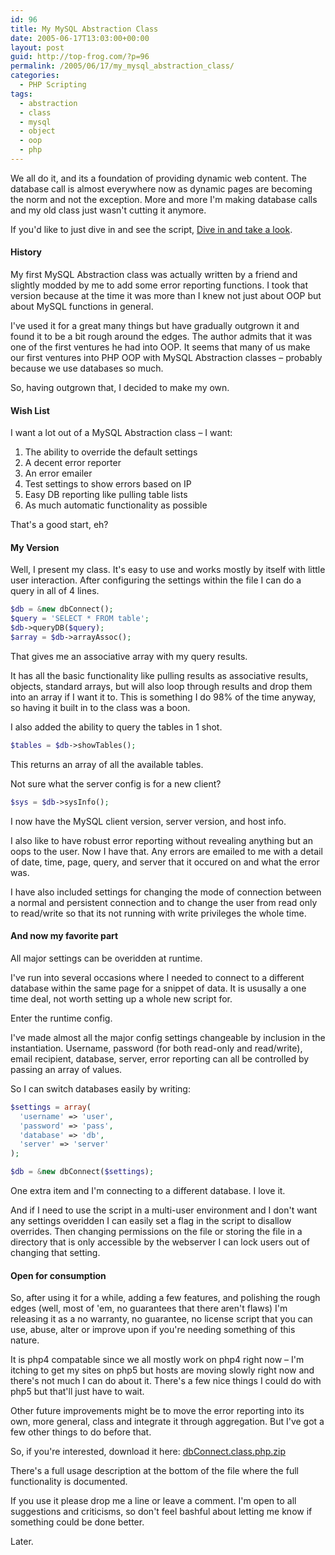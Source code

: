```yaml
---
id: 96
title: My MySQL Abstraction Class
date: 2005-06-17T13:03:00+00:00
layout: post
guid: http://top-frog.com/?p=96
permalink: /2005/06/17/my_mysql_abstraction_class/
categories:
  - PHP Scripting
tags:
  - abstraction
  - class
  - mysql
  - object
  - oop
  - php
---
```

We all do it, and its a foundation of providing dynamic web content. The database call is almost everywhere now as dynamic pages are becoming the norm and not the exception. More and more I'm making database calls and my old class just wasn't cutting it anymore.



If you'd like to just dive in and see the script, [Dive in and take a look](/files/scripts/dbConnect.class.phps).

#### History

My first MySQL Abstraction class was actually written by a friend and slightly modded by me to add some error reporting functions. I took that version because at the time it was more than I knew not just about OOP but about MySQL functions in general.

I've used it for a great many things but have gradually outgrown it and found it to be a bit rough around the edges. The author admits that it was one of the first ventures he had into OOP. It seems that many of us make our first ventures into PHP OOP with MySQL Abstraction classes – probably because we use databases so much.

So, having outgrown that, I decided to make my own.

#### Wish List

I want a lot out of a MySQL Abstraction class – I want:

  1. The ability to override the default settings 
  2. A decent error reporter 
  3. An error emailer 
  4. Test settings to show errors based on IP 
  5. Easy DB reporting like pulling table lists 
  6. As much automatic functionality as possible

That's a good start, eh?

#### My Version

Well, I present my class. It's easy to use and works mostly by itself with little user interaction. After configuring the settings within the file I can do a query in all of 4 lines.

``` php
$db = &new dbConnect();
$query = 'SELECT * FROM table';
$db->queryDB($query);
$array = $db->arrayAssoc();
```

That gives me an associative array with my query results.

It has all the basic functionality like pulling results as associative results, objects, standard arrays, but will also loop through results and drop them into an array if I want it to. This is something I do 98% of the time anyway, so having it built in to the class was a boon.

I also added the ability to query the tables in 1 shot.

``` php
$tables = $db->showTables();
```

This returns an array of all the available tables.

Not sure what the server config is for a new client?

``` php
$sys = $db->sysInfo();
```

I now have the MySQL client version, server version, and host info.

I also like to have robust error reporting without revealing anything but an oops to the user. Now I have that. Any errors are emailed to me with a detail of date, time, page, query, and server that it occured on and what the error was.

I have also included settings for changing the mode of connection between a normal and persistent connection and to change the user from read only to read/write so that its not running with write privileges the whole time.

#### And now my favorite part

All major settings can be overidden at runtime.

I've run into several occasions where I needed to connect to a different database within the same page for a snippet of data. It is ususally a one time deal, not worth setting up a whole new script for.

Enter the runtime config.

I've made almost all the major config settings changeable by inclusion in the instantiation. Username, password (for both read-only and read/write), email recipient, database, server, error reporting can all be controlled by passing an array of values.

So I can switch databases easily by writing:

``` php
$settings = array(
  'username' => 'user',
  'password' => 'pass',
  'database' => 'db',
  'server' => 'server'
);

$db = &new dbConnect($settings);
```

One extra item and I'm connecting to a different database. I love it.

And if I need to use the script in a multi-user environment and I don't want any settings overidden I can easily set a flag in the script to disallow overrides. Then changing permissions on the file or storing the file in a directory that is only accessible by the webserver I can lock users out of changing that setting.

#### Open for consumption

So, after using it for a while, adding a few features, and polishing the rough edges (well, most of 'em, no guarantees that there aren't flaws) I'm releasing it as a no warranty, no guarantee, no license script that you can use, abuse, alter or improve upon if you're needing something of this nature.

It is php4 compatable since we all mostly work on php4 right now – I'm itching to get my sites on php5 but hosts are moving slowly right now and there's not much I can do about it. There's a few nice things I could do with php5 but that'll just have to wait. 

Other future improvements might be to move the error reporting into its own, more general, class and integrate it through aggregation. But I've got a few other things to do before that.

So, if you're interested, download it here: [dbConnect.class.php.zip](/dl/scripts/dbConnect.class.zip)

There's a full usage description at the bottom of the file where the full functionality is documented.

If you use it please drop me a line or leave a comment. I'm open to all suggestions and criticisms, so don't feel bashful about letting me know if something could be done better.

Later.